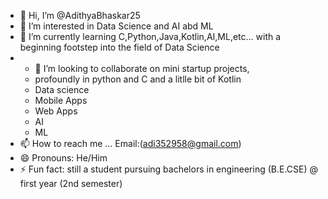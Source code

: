 - 👋 Hi, I’m @AdithyaBhaskar25
- 👀 I’m interested in Data Science and AI abd ML
- 🌱 I’m currently learning C,Python,Java,Kotlin,AI,ML,etc... with a beginning footstep into the field of Data Science
- - 💞️ I’m looking to collaborate on mini startup projects,
  -  profoundly in python and C and a litlle bit of Kotlin
  -  Data science
  -  Mobile Apps
  -  Web Apps
  -  AI
  -  ML
- 📫 How to reach me ... Email:(adi352958@gmail.com)
- 😄 Pronouns: He/Him
- ⚡ Fun fact: still a student pursuing bachelors in engineering (B.E.CSE) @ first year (2nd semester)
<!---
AdithyaBhaskar25/AdithyaBhaskar25 is a ✨ special ✨ repository because its `README.md` (this file) appears on your GitHub profile.
You can click the Preview link to take a look at your changes.
--->
